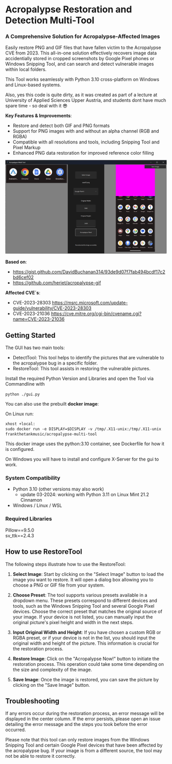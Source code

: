 # Acropalypse Restoration and Detection Multi-Tool

### A Comprehensive Solution for Acropalypse-Affected Images

Easily restore PNG and GIF files that have fallen victim to the Acropalypse CVE from 2023. This all-in-one solution effectively recovers image data accidentially stored in cropped screenshots by Google Pixel phones or Windows Snipping Tool, and can search and detect vulnerable images within local folders.

This Tool works seamlessly with Python 3.10 cross-platform on Windows and Linux-based systems.

Also, yes this code is quite dirty, as it was created as part of a lecture at University of Applied Sciences Upper Austria, and students dont have much spare time - so deal with it 😎

**Key Features & Improvements**:
- Restore and detect both GIF and PNG formats
- Support for PNG images with and without an alpha channel (RGB and RGBA)
- Compatible with all resolutions and tools, including Snipping Tool and Pixel Markup
- Enhanced PNG data restoration for improved reference color filling

<p align="center">
  <img src="tool.png" width="600">
</p>

**Based on**:
- https://gist.github.com/DavidBuchanan314/93de9d07f7fab494bcdf17c2bd6cef02
- https://github.com/heriet/acropalypse-gif

**Affected CVE´s**:
- CVE-2023-28303 https://msrc.microsoft.com/update-guide/vulnerability/CVE-2023-28303
- CVE-2023-21036 https://cve.mitre.org/cgi-bin/cvename.cgi?name=CVE-2023-21036

## Getting Started
The GUI has two main tools:

- DetectTool: This tool helps to identify the pictures that are vulnerable to the acropalypse bug in a specific folder.
- RestoreTool: This tool assists in restoring the vulnerable pictures.

Install the required Python Version and Libraries and open the Tool via Commandline with

`python ./gui.py`

You can also use the prebuilt **docker image**:

On Linux run:
```
xhost +local:
sudo docker run -e DISPLAY=$DISPLAY -v /tmp/.X11-unix:/tmp/.X11-unix frankthetankmusic/acropalypse-multi-tool
```
This docker image uses the python:3.10 container, see Dockerfile for how it is configured.

On Windows you will have to install and configure X-Server for the gui to work.

### System Compatibility

- Python 3.10 (other versions may also work)
  - update 03-2024: working with Python 3.11 on Linux Mint 21.2 Cinnamon
- Windows / Linux / WSL

### Required Libraries

Pillow==9.5.0<br>
sv_ttk==2.4.3

## How to use RestoreTool

The following steps illustrate how to use the RestoreTool:

1. **Select Image**: Start by clicking on the "Select Image" button to load the image you want to restore. It will open a dialog box allowing you to choose a PNG or GIF file from your system.

2. **Choose Preset**: The tool supports various presets available in a dropdown menu. These presets correspond to different devices and tools, such as the Windows Snipping Tool and several Google Pixel devices. Choose the correct preset that matches the original source of your image. If your device is not listed, you can manually input the original picture's pixel height and width in the next steps.

3. **Input Original Width and Height**: If you have chosen a custom RGB or RGBA preset, or if your device is not in the list, you should input the original width and height of the picture. This information is crucial for the restoration process.

4. **Restore Image**: Click on the "Acropalypse Now!" button to initiate the restoration process. This operation could take some time depending on the size and complexity of the image.

5. **Save Image**: Once the image is restored, you can save the picture by clicking on the "Save Image" button.

## Troubleshooting
If any errors occur during the restoration process, an error message will be displayed in the center column. If the error persists, please open an issue detailing the error message and the steps you took before the error occurred.

Please note that this tool can only restore images from the Windows Snipping Tool and certain Google Pixel devices that have been affected by the acropalypse bug. If your image is from a different source, the tool may not be able to restore it correctly.
